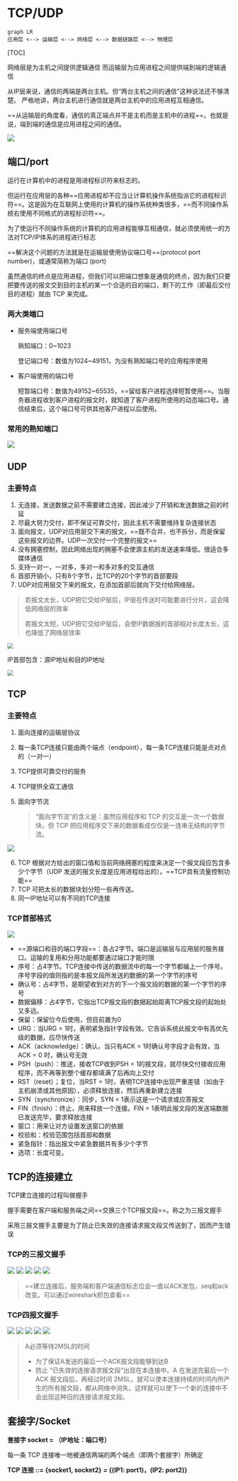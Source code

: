 # TCP/UDP

```mermaid
graph LR
应用层 <--> 运输层 <--> 网络层 <--> 数据链路层 <--> 物理层
```

[TOC]



网络层是为主机之间提供逻辑通信
而运输层为应用进程之间提供端到端的逻辑通信

从IP层来说，通信的两端是两台主机。但“两台主机之间的通信”这种说法还不够清楚。
严格地讲，两台主机进行通信就是两台主机中的应用进程互相通信。

==从运输层的角度看，通信的真正端点并不是主机而是主机中的进程==。也就是说，端到端的通信是应用进程之间的通信。

<img src="..\..\..\imgs\_Net\计算机网络\Snipaste_2020-08-24_21-44-21.png"/>

## 端口/port

运行在计算机中的进程是用进程标识符来标志的。

但运行在应用层的各种==应用进程却不应当让计算机操作系统指派它的进程标识符==。这是因为在互联网上使用的计算机的操作系统种类很多，==而不同操作系统右使用不同格式的进程标识符==。

为了使运行不同操作系统的计算机的应用进程能够互相通信，就必须使用统一的方法对TCP/IP体系的进程进行标志

==解决这个问题的方法就是在运输层使用协议端口号==(protocol port number)，或通常简称为端口 (port)

虽然通信的终点是应用进程，但我们可以把端口想象是通信的终点，因为我们只要把要传送的报文交到目的主机的某一个合适的目的端口，剩下的工作（即最后交付目的进程）就由 TCP 来完成。

### 两大类端口

- 服务端使用端口号

  熟知端口：0~1023

  登记端口号：数值为1024~49151，为没有熟知端口号的应用程序使用

- 客户端使用的端口号

  短暂端口号：数值为49152~65535，==留给客户进程选择短暂使用==。当服务器进程收到客户进程的报文时，就知道了客户进程所使用的动态端口号。通信结束后，这个端口号可供其他客户进程以后使用。 

### 常用的熟知端口

<img src="..\..\..\imgs\_Net\计算机网络\Snipaste_2020-08-24_22-06-25.png"/>

## UDP

### 主要特点

1. 无连接，发送数据之前不需要建立连接，因此减少了开销和发送数据之前的时延
2. 尽最大努力交付，即不保证可靠交付，因此主机不需要维持复杂连接状态
3. 面向报文，UDP对应用层交下来的报文，==既不合并，也不拆分，而是保留这些报文的边界。UDP一次交付一个完整的报文==
4. 没有拥塞控制，因此网络出现的拥塞不会使源主机的发送速率降低。很适合多媒体通信
5. 支持一对一，一对多，多对一和多对多的交互通信
6. 首部开销小，只有8个字节，比TCP的20个字节的首部要段
7. UDP对应用层交下来的报文，在添加首部后就向下交付给网络层。

> 若报文太长，UDP把它交给IP层后，IP层在传送时可能要进行分片，这会降低网络层的效率
>
> 若报文太短，UDP把它交给IP层后，会使IP数据报的首部相对长度太长，这也降低了网络层效率

<img src="..\..\..\imgs\_Net\计算机网络\Snipaste_2020-08-24_23-30-45.png" style="zoom:80%;" />

IP首部包含：源IP地址和目的IP地址

<img src="..\..\..\imgs\_Net\计算机网络\Snipaste_2020-08-24_23-37-51.png" style="zoom:80%;" />

## TCP

### 主要特点

1. 面向连接的运输层协议

2. 每一条TCP连接只能由两个端点（endpoint），每一条TCP连接只能是点对点的（一对一）

3. TCP提供可靠交付的服务

4. TCP提供全双工通信

5. 面向字节流

   > “面向字节流”的含义是：虽然应用程序和 TCP 的交互是一次一个数据块，但 TCP 把应用程序交下来的数据看成仅仅是一连串无结构的字节流。

<img src="..\..\..\imgs\_Net\计算机网络\Snipaste_2020-08-24_23-46-43.png"/>

   6. TCP 根据对方给出的窗口值和当前网络拥塞的程度来决定一个报文段应包含多少个字节（UDP 发送的报文长度是应用进程给出的）。==TCP具有流量控制功能==
   7. TCP 可把太长的数据块划分短一些再传送。
   8. 同一IP地址可以有不同的TCP连接

### TCP首部格式

<img src="..\..\..\imgs\_Net\计算机网络\Snipaste_2020-08-25_00-39-07.png"/>

- ==源端口和目的端口字段==：各占2字节。端口是运输层与应用层的服务接口。运输的复用和分用功能都要通过端口才能时限
- 序号：占4字节。TCP连接中传送的数据流中的每一个字节都编上一个序号。序号字段的值则指的是本报文段所发送的数据的第一个字节的序号
- 确认号：占4字节，是期望收到对方的下一个报文段的数据的第一个字节的序号
- 数据偏移：占4字节，它指出TCP报文段的数据起始距离TCP报文段的起始处又多远。
- 保留：保留位今后使用，但目前置为0
- URG：当URG = 1时，表明紧急指针字段有效。它告诉系统此报文中有高优先级的数据，应尽快传送
- ACK（acknowledge）：确认，当只有ACK = 1时确认号字段才会有效，当ACK = 0 时，确认号无效
- PSH（push）：推送，接收TCP收到PSH = 1的报文段，就尽快交付接收应用程序，而不再等到整个缓存都填满了后再向上交付
- RST（reset）；复位，当RST = 1时，表明TCP连接中出现严重差错（如由于主机崩溃或其他原因），必须释放连接，然后再重新建立连接
- SYN（synchronize）：同步，SYN = 1表示这是一个请求或应答报文
- FIN（finish）：终止，用来释放一个连接。FIN = 1表明此报文段的发送端数据已发送完毕，要求释放连接
- 窗口：用来让对方设置发送窗口的依据
- 校验和：校验范围包括首部和数据
- 紧急指针：指出报文中紧急数据共有多少个字节
- 选项：长度可变。 

## TCP的连接建立

TCP建立连接的过程叫做握手

握手需要在客户端和服务端之间==交换三个TCP报文段==。称之为三报文握手

采用三报文握手主要是为了防止已失效的连接请求报文段又传送到了，因而产生错误

### TCP的三报文握手

<img src="..\..\..\imgs\_Net\计算机网络\Snipaste_2020-08-25_14-33-57.png"/>

<img src="..\..\..\imgs\_Net\计算机网络\Snipaste_2020-08-25_14-34-52.png"/>

<img src="..\..\..\imgs\_Net\计算机网络\Snipaste_2020-08-25_14-35-35.png"/>

<img src="..\..\..\imgs\_Net\计算机网络\Snipaste_2020-08-25_14-37-36.png"/>

<img src="..\..\..\imgs\_Net\计算机网络\Snipaste_2020-08-25_14-42-53.png"/>



> ==建立连接后，服务端和客户端通信标志位会一直以ACK发包，seq和ack改变。可以通过wireshark抓包查看==

### TCP四报文握手

<img src="..\..\..\imgs\_Net\计算机网络\Snipaste_2020-08-25_14-43-36.png"/>

<img src="..\..\..\imgs\_Net\计算机网络\Snipaste_2020-08-25_14-45-07.png"/>

<img src="..\..\..\imgs\_Net\计算机网络\Snipaste_2020-08-25_14-46-06.png"/>

<img src="..\..\..\imgs\_Net\计算机网络\Snipaste_2020-08-25_14-48-02.png"/>

<img src="..\..\..\imgs\_Net\计算机网络\Snipaste_2020-08-25_14-48-55.png"/>

> A必须等待2MSL的时间
>
> - 为了保证A发送的最后一个ACK报文段能够到达B
> - 防止 “已失效的连接请求报文段”出现在本连接中。A 在发送完最后一个 ACK 报文段后，再经过时间 2MSL，就可以使本连接持续的时间内所产生的所有报文段，都从网络中消失。这样就可以使下一个新的连接中不会出现这种旧的连接请求报文段。

## 套接字/Socket

**套接字 socket = （IP地址：端口号）**

每一条 TCP 连接唯一地被通信两端的两个端点（即两个套接字）所确定

**TCP 连接 ::= {socket1, socket2}** 
             	  **= {(IP1: port1)，(IP2: port2)}**